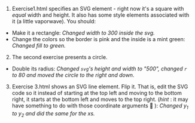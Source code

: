 1. Exercise1.html specifies an SVG element - right now it's a square with *equal* width and height. It also has some style elements associated with it (a little vaporwave). You should:

- Make it a rectangle:  *Changed width to 300 inside the svg.*
- Change the colors so the border is pink and the inside is a mint green: *Changed fill to green.*

2. The second exercise presents a circle.

- Double its radius: *Changed `svg`'s height and width to "500", changed `r` to 80 and moved the circle to the right and down.*

3. Exercise 3.html shows an SVG line element. Flip it. That is, edit the SVG code so it instead of starting at the top left and moving to the bottom right, it starts at the bottom left and moves to the top right. (*hint* : it may have something to do with those coordinate arguments 🤔 ): *Changed $y_1$ to $y_2$ and did the same for the $x$s.*
